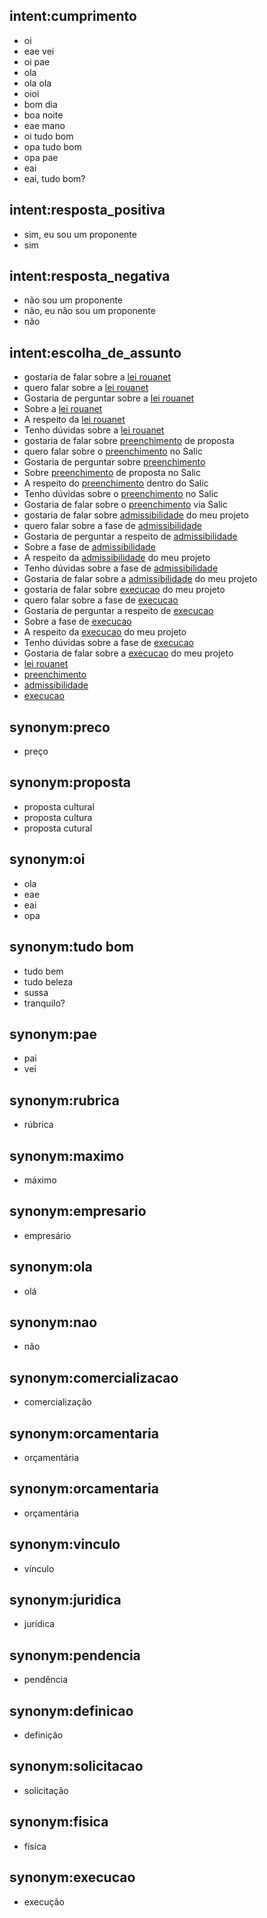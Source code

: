 ## intent:cumprimento
- oi
- eae vei
- oi pae
- ola
- ola ola
- oioi
- bom dia
- boa noite
- eae mano
- oi tudo bom
- opa tudo bom
- opa pae
- eai
- eai, tudo bom?

## intent:resposta_positiva
- sim, eu sou um proponente
- sim

## intent:resposta_negativa
- não sou um proponente
- não, eu não sou um proponente
- não

## intent:escolha_de_assunto
- gostaria de falar sobre a [lei rouanet](assunto)
- quero falar sobre a [lei rouanet](assunto)
- Gostaria de perguntar sobre a [lei rouanet](assunto)
- Sobre a [lei rouanet](assunto)
- A respeito da [lei rouanet](assunto)
- Tenho dúvidas sobre a [lei rouanet](assunto)
- gostaria de falar sobre [preenchimento](assunto) de proposta
- quero falar sobre o [preenchimento](assunto) no Salic
- Gostaria de perguntar sobre [preenchimento](assunto)
- Sobre [preenchimento](assunto) de proposta no Salic
- A respeito do [preenchimento](assunto) dentro do Salic
- Tenho dúvidas sobre o [preenchimento](assunto) no Salic
- Gostaria de falar sobre o [preenchimento](assunto) via Salic
- gostaria de falar sobre [admissibilidade](assunto) do meu projeto
- quero falar sobre a fase de [admissibilidade](assunto)
- Gostaria de perguntar a respeito de [admissibilidade](assunto)
- Sobre a fase de [admissibilidade](assunto)
- A respeito da [admissibilidade](assunto) do meu projeto
- Tenho dúvidas sobre a fase de [admissibilidade](assunto)
- Gostaria de falar sobre a [admissibilidade](assunto) do meu projeto
- gostaria de falar sobre [execucao](assunto) do meu projeto
- quero falar sobre a fase de [execucao](assunto)
- Gostaria de perguntar a respeito de [execucao](assunto)
- Sobre a fase de [execucao](assunto)
- A respeito da [execucao](assunto) do meu projeto
- Tenho dúvidas sobre a fase de [execucao](assunto)
- Gostaria de falar sobre a [execucao](assunto) do meu projeto
- [lei rouanet](assunto)
- [preenchimento](assunto)
- [admissibilidade](assunto)
- [execucao](assunto)

## synonym:preco
+ preço

## synonym:proposta
+ proposta cultural
+ proposta cultura
+ proposta cutural

## synonym:oi
+ ola
+ eae
+ eai
+ opa

## synonym:tudo bom
+ tudo bem
+ tudo beleza
+ sussa
+ tranquilo?

## synonym:pae
+ pai
+ vei

## synonym:rubrica
+ rúbrica

## synonym:maximo
+ máximo

## synonym:empresario
+ empresário

## synonym:ola
+ olá

## synonym:nao
+ não

## synonym:comercializacao
+ comercialização

## synonym:orcamentaria
+ orçamentária

## synonym:orcamentaria
+ orçamentária

## synonym:vinculo
+ vínculo

## synonym:juridica
+ jurídica

## synonym:pendencia
+ pendência

## synonym:definicao
+ definição

## synonym:solicitacao
+ solicitação

## synonym:fisica
+ física

## synonym:execucao
+ execução
